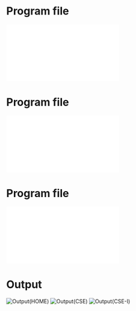 # Program file
![HOME](HOME.html)

# Program file
![CSE](CSE.html)

# Program file
![CSE-I](CSE-I.html)

# Output
![Output(HOME)](Output(HOME))
![Output(CSE)](Output(CSE))
![Output(CSE-I)](Output(CSE-I))
